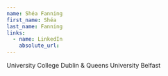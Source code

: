```yaml
---
name: Shéa Fanning
first_name: Shéa
last_name: Fanning
links:
  - name: LinkedIn
    absolute_url: 
---
```

University College Dublin & Queens University Belfast
